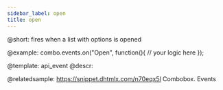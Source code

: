 ```yaml
---
sidebar_label: open
title: open
---          
```


@short:
fires when a list with options is opened



@example:
combo.events.on("Open", function(){
    // your logic here
});


@template: api_event
@descr:

@relatedsample: https://snippet.dhtmlx.com/n70eqx5l	Combobox. Events

